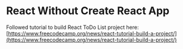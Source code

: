 # React Without Create React App
Followed tutorial to build React ToDo List project here: [https://www.freecodecamp.org/news/react-tutorial-build-a-project/](https://www.freecodecamp.org/news/react-tutorial-build-a-project/)